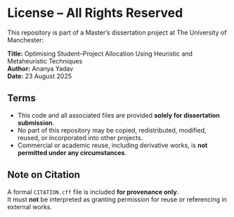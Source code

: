 # License – All Rights Reserved

This repository is part of a Master’s dissertation project at The University of Manchester:

**Title:** Optimising Student–Project Allocation Using Heuristic and Metaheuristic Techniques  
**Author:** Ananya Yadav  
**Date:** 23 August 2025  

## Terms

- This code and all associated files are provided **solely for dissertation submission**.  
- No part of this repository may be copied, redistributed, modified, reused, or incorporated into other projects.  
- Commercial or academic reuse, including derivative works, is **not permitted under any circumstances**.  

## Note on Citation
A formal `CITATION.cff` file is included **for provenance only**.  
It must **not** be interpreted as granting permission for reuse or referencing in external works.

